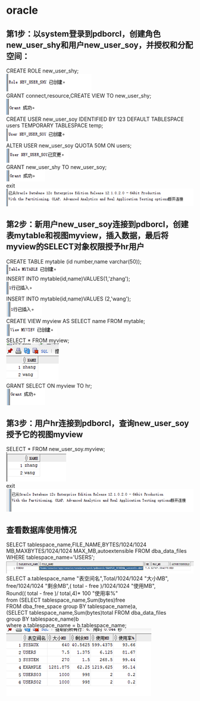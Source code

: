# oracle
## 第1步：以system登录到pdborcl，创建角色new_user_shy和用户new_user_soy，并授权和分配空间：
CREATE ROLE new_user_shy;   
![ABC](https://github.com/soywiih/oracle/blob/master/test2/1.png)    
GRANT connect,resource,CREATE VIEW TO new_user_shy;   
![ABC](https://github.com/soywiih/oracle/blob/master/test2/2.png)    
CREATE USER new_user_soy IDENTIFIED BY 123 DEFAULT TABLESPACE users TEMPORARY TABLESPACE temp;   
![ABC](https://github.com/soywiih/oracle/blob/master/test2/3.png)    
ALTER USER new_user_soy QUOTA 50M ON users;   
![ABC](https://github.com/soywiih/oracle/blob/master/test2/4.png)    
GRANT new_user_shy TO new_user_soy;   
![ABC](https://github.com/soywiih/oracle/blob/master/test2/5.png)    
exit   
![ABC](https://github.com/soywiih/oracle/blob/master/test2/6.png)    
## 第2步：新用户new_user_soy连接到pdborcl，创建表mytable和视图myview，插入数据，最后将myview的SELECT对象权限授予hr用户
CREATE TABLE mytable (id number,name varchar(50));   
![ABC](https://github.com/soywiih/oracle/blob/master/test2/2-1.png)    
INSERT INTO mytable(id,name)VALUES(1,'zhang');   
![ABC](https://github.com/soywiih/oracle/blob/master/test2/2-2.png)    
INSERT INTO mytable(id,name)VALUES (2,'wang');   
![ABC](https://github.com/soywiih/oracle/blob/master/test2/2-3.png)    
CREATE VIEW myview AS SELECT name FROM mytable;   
![ABC](https://github.com/soywiih/oracle/blob/master/test2/2-4.png)    
SELECT * FROM myview;   
![ABC](https://github.com/soywiih/oracle/blob/master/test2/2-5.png)    
GRANT SELECT ON myview TO hr;   
![ABC](https://github.com/soywiih/oracle/blob/master/test2/2-6.png)    
## 第3步：用户hr连接到pdborcl，查询new_user_soy授予它的视图myview
SELECT * FROM new_user_soy.myview;   
![ABC](https://github.com/soywiih/oracle/blob/master/test2/7.png)     
exit   
![ABC](https://github.com/soywiih/oracle/blob/master/test2/8.png)    
## 查看数据库使用情况
SELECT tablespace_name,FILE_NAME,BYTES/1024/1024 MB,MAXBYTES/1024/1024 MAX_MB,autoextensible FROM dba_data_files  WHERE  tablespace_name='USERS';   
![ABC](https://github.com/soywiih/oracle/blob/master/test2/9.png)    
SELECT a.tablespace_name "表空间名",Total/1024/1024 "大小MB",   
 free/1024/1024 "剩余MB",( total - free )/1024/1024 "使用MB",   
 Round(( total - free )/ total,4)* 100 "使用率%"   
 from (SELECT tablespace_name,Sum(bytes)free   
        FROM   dba_free_space group  BY tablespace_name)a,   
       (SELECT tablespace_name,Sum(bytes)total FROM dba_data_files   
        group  BY tablespace_name)b   
 where  a.tablespace_name = b.tablespace_name;   
![ABC](https://github.com/soywiih/oracle/blob/master/test2/10.png)    
